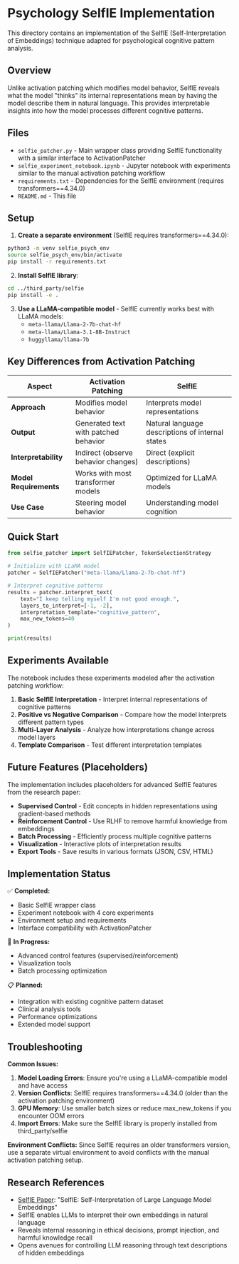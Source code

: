 # Psychology SelfIE Implementation

This directory contains an implementation of the SelfIE (Self-Interpretation of Embeddings) technique adapted for psychological cognitive pattern analysis.

## Overview

Unlike activation patching which modifies model behavior, SelfIE reveals what the model "thinks" its internal representations mean by having the model describe them in natural language. This provides interpretable insights into how the model processes different cognitive patterns.

## Files

- `selfie_patcher.py` - Main wrapper class providing SelfIE functionality with a similar interface to ActivationPatcher
- `selfie_experiment_notebook.ipynb` - Jupyter notebook with experiments similar to the manual activation patching workflow
- `requirements.txt` - Dependencies for the SelfIE environment (requires transformers==4.34.0)
- `README.md` - This file

## Setup

1. **Create a separate environment** (SelfIE requires transformers==4.34.0):
```bash
python3 -m venv selfie_psych_env
source selfie_psych_env/bin/activate
pip install -r requirements.txt
```

2. **Install SelfIE library**:
```bash
cd ../third_party/selfie
pip install -e .
```

3. **Use a LLaMA-compatible model** - SelfIE currently works best with LLaMA models:
   - `meta-llama/Llama-2-7b-chat-hf`
   - `meta-llama/Llama-3.1-8B-Instruct`
   - `huggyllama/llama-7b`

## Key Differences from Activation Patching

| Aspect | Activation Patching | SelfIE |
|--------|-------------------|--------|
| **Approach** | Modifies model behavior | Interprets model representations |
| **Output** | Generated text with patched behavior | Natural language descriptions of internal states |
| **Interpretability** | Indirect (observe behavior changes) | Direct (explicit descriptions) |
| **Model Requirements** | Works with most transformer models | Optimized for LLaMA models |
| **Use Case** | Steering model behavior | Understanding model cognition |

## Quick Start

```python
from selfie_patcher import SelfIEPatcher, TokenSelectionStrategy

# Initialize with LLaMA model
patcher = SelfIEPatcher("meta-llama/Llama-2-7b-chat-hf")

# Interpret cognitive patterns
results = patcher.interpret_text(
    text="I keep telling myself I'm not good enough.",
    layers_to_interpret=[-1, -2],
    interpretation_template="cognitive_pattern",
    max_new_tokens=40
)

print(results)
```

## Experiments Available

The notebook includes these experiments modeled after the activation patching workflow:

1. **Basic SelfIE Interpretation** - Interpret internal representations of cognitive patterns
2. **Positive vs Negative Comparison** - Compare how the model interprets different pattern types
3. **Multi-Layer Analysis** - Analyze how interpretations change across model layers
4. **Template Comparison** - Test different interpretation templates

## Future Features (Placeholders)

The implementation includes placeholders for advanced SelfIE features from the research paper:

- **Supervised Control** - Edit concepts in hidden representations using gradient-based methods
- **Reinforcement Control** - Use RLHF to remove harmful knowledge from embeddings
- **Batch Processing** - Efficiently process multiple cognitive patterns
- **Visualization** - Interactive plots of interpretation results
- **Export Tools** - Save results in various formats (JSON, CSV, HTML)

## Implementation Status

✅ **Completed:**
- Basic SelfIE wrapper class
- Experiment notebook with 4 core experiments
- Environment setup and requirements
- Interface compatibility with ActivationPatcher

🚧 **In Progress:**
- Advanced control features (supervised/reinforcement)
- Visualization tools
- Batch processing optimization

📋 **Planned:**
- Integration with existing cognitive pattern dataset
- Clinical analysis tools
- Performance optimizations
- Extended model support

## Troubleshooting

**Common Issues:**

1. **Model Loading Errors**: Ensure you're using a LLaMA-compatible model and have access
2. **Version Conflicts**: SelfIE requires transformers==4.34.0 (older than the activation patching environment)
3. **GPU Memory**: Use smaller batch sizes or reduce max_new_tokens if you encounter OOM errors
4. **Import Errors**: Make sure the SelfIE library is properly installed from third_party/selfie

**Environment Conflicts:**
Since SelfIE requires an older transformers version, use a separate virtual environment to avoid conflicts with the manual activation patching setup.

## Research References

- [SelfIE Paper](https://arxiv.org/abs/2403.10949): "SelfIE: Self-Interpretation of Large Language Model Embeddings"
- SelfIE enables LLMs to interpret their own embeddings in natural language
- Reveals internal reasoning in ethical decisions, prompt injection, and harmful knowledge recall
- Opens avenues for controlling LLM reasoning through text descriptions of hidden embeddings